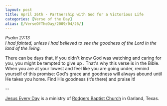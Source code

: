 ```yaml
---
layout: post
title: April 26th - Partnership with God for a Victorious Life
categories: [Verse of the Day]
alias: [/VerseOfTheDay/2009/04/26/]
---
```


_Psalm 27:13  
I had fainted, unless I had believed to see the goodness of the Lord
in the land of the living._

There can be days that, if you didn't know God was watching and
caring for you, you might be tempted to give up . That's why this
verse is in the Bible. When you are at your lowest and feel like you
are going under, remind yourself of this promise: God's grace and
goodness will always abound until He takes you home. Find His
goodness (it&rsquo;s there) and praise it!

 --

<a href=http://jesuseveryday.net>Jesus Every Day</a> is a ministry of <a href=http://rodgersbaptist.net>Rodgers Baptist Church</a> in Garland, Texas.
